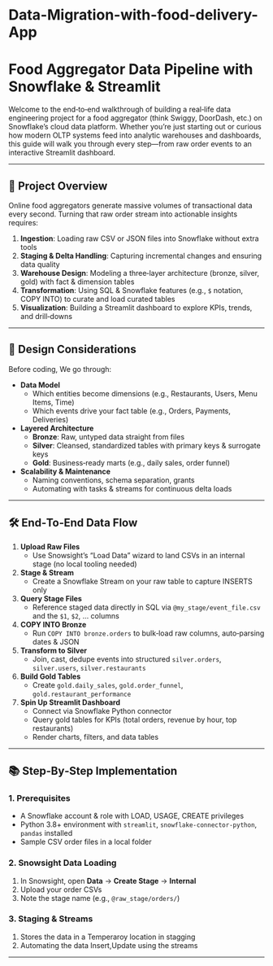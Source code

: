 # Data-Migration-with-food-delivery-App

# Food Aggregator Data Pipeline with Snowflake & Streamlit

Welcome to the end‑to‑end walkthrough of building a real‑life data engineering project for a food aggregator (think Swiggy, DoorDash, etc.) on Snowflake’s cloud data platform. Whether you’re just starting out or curious how modern OLTP systems feed into analytic warehouses and dashboards, this guide will walk you through every step—from raw order events to an interactive Streamlit dashboard.  

----------------------------------------------------------------------------------------------------------------------------------------------------------------------------------------

## 🚀 Project Overview

Online food aggregators generate massive volumes of transactional data every second. Turning that raw order stream into actionable insights requires:
1. **Ingestion**: Loading raw CSV or JSON files into Snowflake without extra tools  
2. **Staging & Delta Handling**: Capturing incremental changes and ensuring data quality  
3. **Warehouse Design**: Modeling a three‑layer architecture (bronze, silver, gold) with fact & dimension tables  
4. **Transformation**: Using SQL & Snowflake features (e.g., `$` notation, COPY INTO) to curate and load curated tables  
5. **Visualization**: Building a Streamlit dashboard to explore KPIs, trends, and drill‑downs


----------------------------------------------------------------------------------------------------------------------------------------------------------------------------------------


## 📐 Design Considerations

Before coding, We go through:
- **Data Model**  
  - Which entities become dimensions (e.g., Restaurants, Users, Menu Items, Time)  
  - Which events drive your fact table (e.g., Orders, Payments, Deliveries)  
- **Layered Architecture**  
  - **Bronze**: Raw, untyped data straight from files  
  - **Silver**: Cleansed, standardized tables with primary keys & surrogate keys  
  - **Gold**: Business‑ready marts (e.g., daily sales, order funnel)  
- **Scalability & Maintenance**  
  - Naming conventions, schema separation, grants  
  - Automating with tasks & streams for continuous delta loads  


----------------------------------------------------------------------------------------------------------------------------------------------------------------------------------------


## 🛠️ End‑To‑End Data Flow

1. **Upload Raw Files**  
   - Use Snowsight’s “Load Data” wizard to land CSVs in an internal stage (no local tooling needed)  
2. **Stage & Stream**  
   - Create a Snowflake Stream on your raw table to capture INSERTS only  
3. **Query Stage Files**  
   - Reference staged data directly in SQL via `@my_stage/event_file.csv` and the `$1`, `$2`, … columns  
4. **COPY INTO Bronze**  
   - Run `COPY INTO bronze.orders` to bulk‑load raw columns, auto‑parsing dates & JSON  
5. **Transform to Silver**  
   - Join, cast, dedupe events into structured `silver.orders`, `silver.users`, `silver.restaurants`  
6. **Build Gold Tables**  
   - Create `gold.daily_sales`, `gold.order_funnel`, `gold.restaurant_performance`  
7. **Spin Up Streamlit Dashboard**  
   - Connect via Snowflake Python connector  
   - Query gold tables for KPIs (total orders, revenue by hour, top restaurants)  
   - Render charts, filters, and data tables  



----------------------------------------------------------------------------------------------------------------------------------------------------------------------------------------


## 📚 Step‑By‑Step Implementation

### 1. Prerequisites
- A Snowflake account & role with LOAD, USAGE, CREATE privileges  
- Python 3.8+ environment with `streamlit`, `snowflake‑connector‑python`, `pandas` installed  
- Sample CSV order files in a local folder  

### 2. Snowsight Data Loading
1. In Snowsight, open **Data** → **Create Stage** → **Internal**  
2. Upload your order CSVs  
3. Note the stage name (e.g., `@raw_stage/orders/`)  

### 3. Staging & Streams
1. Stores the data in a Temperaroy location in stagging
2. Automating the data Insert,Update using the streams


----------------------------------------------------------------------------------------------------------------------------------------------------------------------------------------

